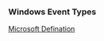 ### Windows Event Types
[Microsoft Defination](https://docs.microsoft.com/en-us/windows/win32/eventlog/event-types)
